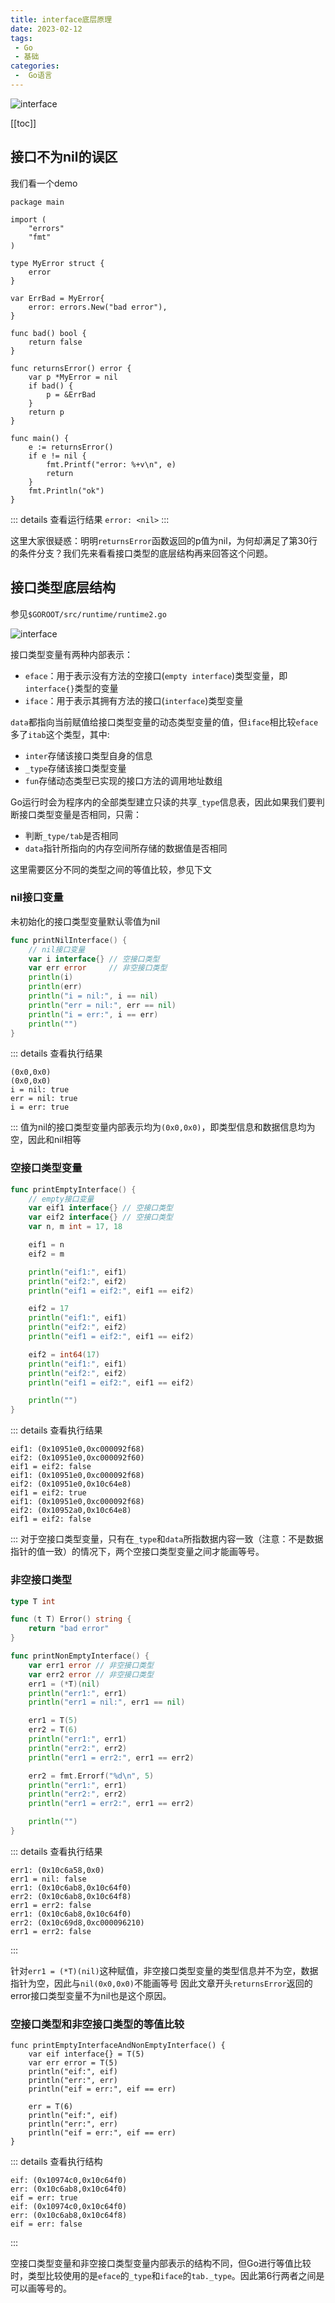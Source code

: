 ```yaml
---
title: interface底层原理
date: 2023-02-12
tags:
 - Go
 - 基础
categories:
 -  Go语言
---
```


![interface](http://cdn.cjhe.top/blog/interface.png)

<!-- more -->

[[toc]]

## 接口不为nil的误区

我们看一个demo

```go{30}
package main

import (
	"errors"
	"fmt"
)

type MyError struct {
	error
}

var ErrBad = MyError{
	error: errors.New("bad error"),
}

func bad() bool {
	return false
}

func returnsError() error {
	var p *MyError = nil
	if bad() {
		p = &ErrBad
	}
	return p
}

func main() {
	e := returnsError()
	if e != nil {
		fmt.Printf("error: %+v\n", e)
		return
	}
	fmt.Println("ok")
}
```

::: details 查看运行结果
`error: <nil>`
:::

这里大家很疑惑：明明`returnsError`函数返回的p值为nil，为何却满足了第30行的条件分支？我们先来看看接口类型的底层结构再来回答这个问题。

## 接口类型底层结构

参见`$GOROOT/src/runtime/runtime2.go`

![interface](./images/interface.png)

接口类型变量有两种内部表示：

- `eface`：用于表示没有方法的空接口(`empty interface`)类型变量，即`interface{}`类型的变量
- `iface`：用于表示其拥有方法的接口(`interface`)类型变量

`data`都指向当前赋值给接口类型变量的动态类型变量的值，但`iface`相比较`eface`多了`itab`这个类型，其中:

- `inter`存储该接口类型自身的信息
- `_type`存储该接口类型变量
- `fun`存储动态类型已实现的接口方法的调用地址数组

Go运行时会为程序内的全部类型建立只读的共享`_type`信息表，因此如果我们要判断接口类型变量是否相同，只需：

- 判断`_type/tab`是否相同
- `data`指针所指向的内存空间所存储的数据值是否相同

这里需要区分不同的类型之间的等值比较，参见下文

### nil接口变量

未初始化的接口类型变量默认零值为nil

```go
func printNilInterface() {
	// nil接口变量
	var i interface{} // 空接口类型
	var err error     // 非空接口类型
	println(i)
	println(err)
	println("i = nil:", i == nil)
	println("err = nil:", err == nil)
	println("i = err:", i == err)
	println("")
}
```

::: details 查看执行结果

```text
(0x0,0x0)
(0x0,0x0)
i = nil: true
err = nil: true
i = err: true
```

:::
值为nil的接口类型变量内部表示均为`(0x0,0x0)`，即类型信息和数据信息均为空，因此和nil相等

### 空接口类型变量

```go
func printEmptyInterface() {
	// empty接口变量
	var eif1 interface{} // 空接口类型
	var eif2 interface{} // 空接口类型
	var n, m int = 17, 18

	eif1 = n
	eif2 = m

	println("eif1:", eif1)
	println("eif2:", eif2)
	println("eif1 = eif2:", eif1 == eif2)

	eif2 = 17
	println("eif1:", eif1)
	println("eif2:", eif2)
	println("eif1 = eif2:", eif1 == eif2)

	eif2 = int64(17)
	println("eif1:", eif1)
	println("eif2:", eif2)
	println("eif1 = eif2:", eif1 == eif2)

	println("")
}
```

::: details 查看执行结果

```text
eif1: (0x10951e0,0xc000092f68)
eif2: (0x10951e0,0xc000092f60)
eif1 = eif2: false
eif1: (0x10951e0,0xc000092f68)
eif2: (0x10951e0,0x10c64e8)
eif1 = eif2: true
eif1: (0x10951e0,0xc000092f68)
eif2: (0x10952a0,0x10c64e8)
eif1 = eif2: false
```

:::
对于空接口类型变量，只有在`_type`和`data`所指数据内容一致（注意：不是数据指针的值一致）的情况下，两个空接口类型变量之间才能画等号。

### 非空接口类型

```go
type T int

func (t T) Error() string {
	return "bad error"
}

func printNonEmptyInterface() {
	var err1 error // 非空接口类型
	var err2 error // 非空接口类型
	err1 = (*T)(nil)
	println("err1:", err1)
	println("err1 = nil:", err1 == nil)

	err1 = T(5)
	err2 = T(6)
	println("err1:", err1)
	println("err2:", err2)
	println("err1 = err2:", err1 == err2)

	err2 = fmt.Errorf("%d\n", 5)
	println("err1:", err1)
	println("err2:", err2)
	println("err1 = err2:", err1 == err2)

	println("")
}
```

::: details 查看执行结果

```text
err1: (0x10c6a58,0x0)
err1 = nil: false
err1: (0x10c6ab8,0x10c64f0)
err2: (0x10c6ab8,0x10c64f8)
err1 = err2: false
err1: (0x10c6ab8,0x10c64f0)
err2: (0x10c69d8,0xc000096210)
err1 = err2: false
```

:::

针对`err1 = (*T)(nil)`这种赋值，非空接口类型变量的类型信息并不为空，数据指针为空，因此与`nil(0x0,0x0)`不能画等号<Badge text="注意" type="warning"/>
因此文章开头`returnsError`返回的error接口类型变量不为nil也是这个原因。

### 空接口类型和非空接口类型的等值比较

```go{6}
func printEmptyInterfaceAndNonEmptyInterface() {
	var eif interface{} = T(5)
	var err error = T(5)
	println("eif:", eif)
	println("err:", err)
	println("eif = err:", eif == err)

	err = T(6)
	println("eif:", eif)
	println("err:", err)
	println("eif = err:", eif == err)
}
```

::: details 查看执行结构

```text
eif: (0x10974c0,0x10c64f0)
err: (0x10c6ab8,0x10c64f0)
eif = err: true
eif: (0x10974c0,0x10c64f0)
err: (0x10c6ab8,0x10c64f8)
eif = err: false
```

:::

空接口类型变量和非空接口类型变量内部表示的结构不同，但Go进行等值比较时，类型比较使用的是`eface`的`_type`和`iface`的`tab._type`<Badge text="注意" type="warning"/>。因此第6行两者之间是可以画等号的。
